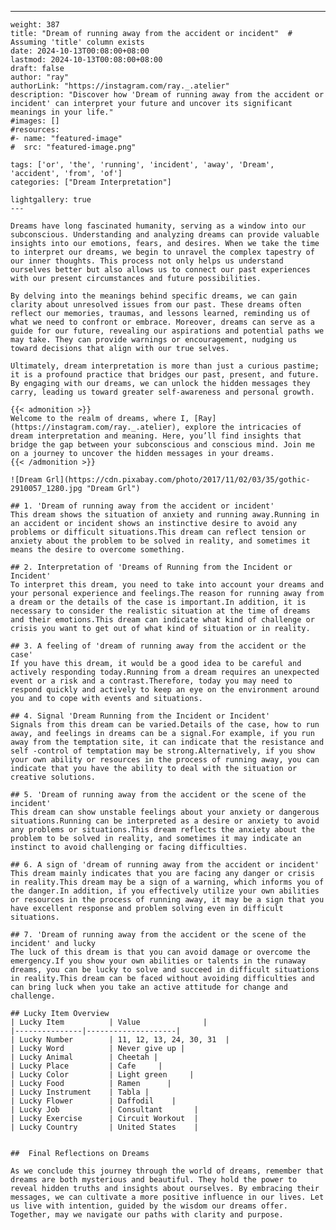 ---
    weight: 387
    title: "Dream of running away from the accident or incident"  # Assuming 'title' column exists
    date: 2024-10-13T00:08:00+08:00
    lastmod: 2024-10-13T00:08:00+08:00
    draft: false
    author: "ray"
    authorLink: "https://instagram.com/ray._.atelier"
    description: "Discover how 'Dream of running away from the accident or incident' can interpret your future and uncover its significant meanings in your life."
    #images: []
    #resources:
    #- name: "featured-image"
    #  src: "featured-image.png"
    
    tags: ['or', 'the', 'running', 'incident', 'away', 'Dream', 'accident', 'from', 'of']
    categories: ["Dream Interpretation"]
    
    lightgallery: true
    ---
    
    Dreams have long fascinated humanity, serving as a window into our subconscious. Understanding and analyzing dreams can provide valuable insights into our emotions, fears, and desires. When we take the time to interpret our dreams, we begin to unravel the complex tapestry of our inner thoughts. This process not only helps us understand ourselves better but also allows us to connect our past experiences with our present circumstances and future possibilities.
    
    By delving into the meanings behind specific dreams, we can gain clarity about unresolved issues from our past. These dreams often reflect our memories, traumas, and lessons learned, reminding us of what we need to confront or embrace. Moreover, dreams can serve as a guide for our future, revealing our aspirations and potential paths we may take. They can provide warnings or encouragement, nudging us toward decisions that align with our true selves.
    
    Ultimately, dream interpretation is more than just a curious pastime; it is a profound practice that bridges our past, present, and future. By engaging with our dreams, we can unlock the hidden messages they carry, leading us toward greater self-awareness and personal growth.
    
    {{< admonition >}}
    Welcome to the realm of dreams, where I, [Ray](https://instagram.com/ray._.atelier), explore the intricacies of dream interpretation and meaning. Here, you’ll find insights that bridge the gap between your subconscious and conscious mind. Join me on a journey to uncover the hidden messages in your dreams.
    {{< /admonition >}}
    
    ![Dream Grl](https://cdn.pixabay.com/photo/2017/11/02/03/35/gothic-2910057_1280.jpg "Dream Grl")
    
    ## 1. 'Dream of running away from the accident or incident'
    This dream shows the situation of anxiety and running away.Running in an accident or incident shows an instinctive desire to avoid any problems or difficult situations.This dream can reflect tension or anxiety about the problem to be solved in reality, and sometimes it means the desire to overcome something.
    
    ## 2. Interpretation of 'Dreams of Running from the Incident or Incident'
    To interpret this dream, you need to take into account your dreams and your personal experience and feelings.The reason for running away from a dream or the details of the case is important.In addition, it is necessary to consider the realistic situation at the time of dreams and their emotions.This dream can indicate what kind of challenge or crisis you want to get out of what kind of situation or in reality.
    
    ## 3. A feeling of 'dream of running away from the accident or the case'
    If you have this dream, it would be a good idea to be careful and actively responding today.Running from a dream requires an unexpected event or a risk and a contrast.Therefore, today you may need to respond quickly and actively to keep an eye on the environment around you and to cope with events and situations.
    
    ## 4. Signal 'Dream Running from the Incident or Incident'
    Signals from this dream can be varied.Details of the case, how to run away, and feelings in dreams can be a signal.For example, if you run away from the temptation site, it can indicate that the resistance and self -control of temptation may be strong.Alternatively, if you show your own ability or resources in the process of running away, you can indicate that you have the ability to deal with the situation or creative solutions.
    
    ## 5. 'Dream of running away from the accident or the scene of the incident'
    This dream can show unstable feelings about your anxiety or dangerous situations.Running can be interpreted as a desire or anxiety to avoid any problems or situations.This dream reflects the anxiety about the problem to be solved in reality, and sometimes it may indicate an instinct to avoid challenging or facing difficulties.
    
    ## 6. A sign of 'dream of running away from the accident or incident'
    This dream mainly indicates that you are facing any danger or crisis in reality.This dream may be a sign of a warning, which informs you of the danger.In addition, if you effectively utilize your own abilities or resources in the process of running away, it may be a sign that you have excellent response and problem solving even in difficult situations.
    
    ## 7. 'Dream of running away from the accident or the scene of the incident' and lucky
    The luck of this dream is that you can avoid damage or overcome the emergency.If you show your own abilities or talents in the runaway dreams, you can be lucky to solve and succeed in difficult situations in reality.This dream can be faced without avoiding difficulties and can bring luck when you take an active attitude for change and challenge.
    
    ## Lucky Item Overview
    | Lucky Item          | Value              |
    |---------------|--------------------|
    | Lucky Number        | 11, 12, 13, 24, 30, 31  |
    | Lucky Word          | Never give up |
    | Lucky Animal        | Cheetah |
    | Lucky Place         | Cafe     |
    | Lucky Color         | Light green     |
    | Lucky Food          | Ramen      |
    | Lucky Instrument    | Tabla |
    | Lucky Flower        | Daffodil    |
    | Lucky Job           | Consultant       |
    | Lucky Exercise      | Circuit Workout  |
    | Lucky Country       | United States    |
    
    
    ##  Final Reflections on Dreams
    
    As we conclude this journey through the world of dreams, remember that dreams are both mysterious and beautiful. They hold the power to reveal hidden truths and insights about ourselves. By embracing their messages, we can cultivate a more positive influence in our lives. Let us live with intention, guided by the wisdom our dreams offer. Together, may we navigate our paths with clarity and purpose.
    